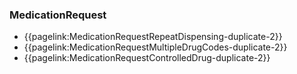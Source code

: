 ### MedicationRequest

- {{pagelink:MedicationRequestRepeatDispensing-duplicate-2}}
- {{pagelink:MedicationRequestMultipleDrugCodes-duplicate-2}}
- {{pagelink:MedicationRequestControlledDrug-duplicate-2}}

<br />
